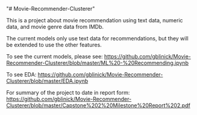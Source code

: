 "# Movie-Recommender-Clusterer" 

This is a project about movie recommendation using text data, numeric data, and movie genre data from IMDb.

The current models only use text data for recommendations, but they will be extended to use the other features.

To see the current models, please see: https://github.com/gblinick/Movie-Recommender-Clusterer/blob/master/ML%20-%20Recommending.ipynb

To see EDA: https://github.com/gblinick/Movie-Recommender-Clusterer/blob/master/EDA.ipynb

For summary of the project to date in report form: https://github.com/gblinick/Movie-Recommender-Clusterer/blob/master/Capstone%202%20Milestone%20Report%202.pdf





